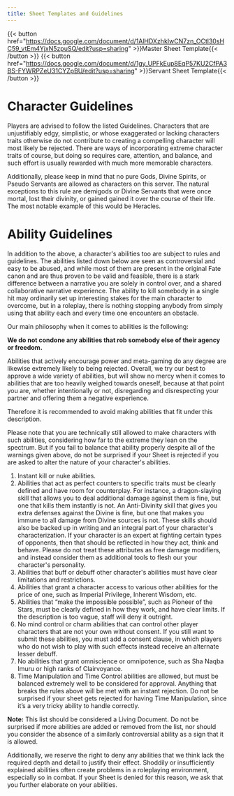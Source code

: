 ```yaml
---
title: Sheet Templates and Guidelines
---
```

{{< button href="https://docs.google.com/document/d/1AlHDXzhkIwCN7zn_OCtl30sHC59_vtEm4YjxN5zpuSQ/edit?usp=sharing" >}}Master Sheet Template{{< /button >}}
{{< button href="https://docs.google.com/document/d/1gy_UPFkEup8EqP57KU2CfPA3BS-FYWRPZeU31CYZpBU/edit?usp=sharing" >}}Servant Sheet Template{{< /button >}}

# Character Guidelines

Players are advised to follow the listed Guidelines. Characters that are unjustifiably edgy, simplistic, or whose exaggerated or lacking characters traits otherwise do not contribute to creating a compelling character will most likely be rejected. There are ways of incorporating extreme character traits of course, but doing so requires care, attention, and balance, and such effort is usually rewarded with much more memorable characters.

Additionally, please keep in mind that no pure Gods, Divine Spirits, or Pseudo Servants are allowed as characters on this server. The natural exceptions to this rule are demigods or Divine Servants that were once mortal, lost their divinity, or gained gained it over the course of their life. The most notable example of this would be Heracles.

# Ability Guidelines

In addition to the above, a character's abilities too are subject to rules and guidelines. The abilities listed down below are seen as controversial and easy to be abused, and while most of them are present in the original Fate canon and are thus proven to be valid and feasible, there is a stark difference between a narrative you are solely in control over, and a shared collaborative narrative experience. The ability to kill somebody in a single hit may ordinarily set up interesting stakes for the main character to overcome, but in a roleplay, there is nothing stopping anybody from simply using that ability each and every time one encounters an obstacle.

Our main philosophy when it comes to abilities is the following:

**We do not condone any abilities that rob somebody else of their agency or freedom.**

Abilities that actively encourage power and meta-gaming do any degree are likewise extremely likely to being rejected. Overall, we try our best to approve a wide variety of abilities, but will show no mercy when it comes to abilities that are too heavily weighed towards oneself, because at that point you are, whether intentionally or not, disregarding and disrespecting your partner and offering them a negative experience.

Therefore it is recommended to avoid making abilities that fit under this description. 

Please note that you are technically still allowed to make characters with such abilities, considering how far to the extreme they lean on the spectrum. But if you fail to balance that ability properly despite all of the warnings given above, do not be surprised if your Sheet is rejected if you are asked to alter the nature of your character's abilities.

1. Instant kill or nuke abilities.
2. Abilities that act as perfect counters to specific traits must be clearly defined and have room for counterplay. For instance, a dragon-slaying skill that allows you to deal additional damage against them is fine, but one that kills them instantly is not. An Anti-Divinity skill that gives you extra defenses against the Divine is fine, but one that makes you immune to all damage from Divine sources is not. These skills should also be backed up in writing and an integral part of your character's characterization. If your character is an expert at fighting certain types of opponents, then that should be reflected in how they act, think and behave. Please do not treat these attributes as free damage modifiers, and instead consider them as additional tools to flesh our your character's personality.
3. Abilities that buff or debuff other character's abilities must have clear limitations and restrictions.
4. Abilities that grant a character access to various other abilities for the price of one, such as Imperial Privilege, Inherent Wisdom, etc.
5. Abilities that “make the impossible possible”, such as Pioneer of the Stars, must be clearly defined in how they work, and have clear limits. If the description is too vague, staff will deny it outright.
6. No mind control or charm abilities that can control other player characters that are not your own without consent. If you still want to submit these abilities, you must add a consent clause, in which players who do not wish to play with such effects instead receive an alternate lesser debuff.
7. No abilities that grant omniscience or omnipotence, such as Sha Naqba Imuru or high ranks of Clairvoyance.
8. Time Manipulation and Time Control abilities are allowed, but must be balanced extremely well to be considered for approval. Anything that breaks the rules above will be met with an instant rejection. Do not be surprised if your sheet gets rejected for having Time Manipulation, since it’s a very tricky ability to handle correctly.

**Note:** This list should be considered a Living Document. Do not be surprised if more abilities are added or removed from the list, nor should you consider the absence of a similarly controversial ability as a sign that it is allowed.

Additionally, we reserve the right to deny any abilities that we think lack the required depth and detail to justify their effect. Shoddily or insufficiently explained abilities often create problems in a roleplaying environment, especially so in combat. If your Sheet is denied for this reason, we ask that you further elaborate on your abilities.
